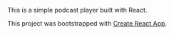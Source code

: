 
This is a simple podcast player built with React.

This project was bootstrapped with [Create React App](https://github.com/facebookincubator/create-react-app).
